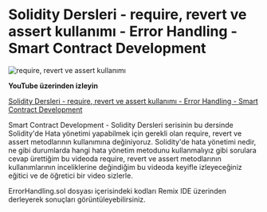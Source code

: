 # Solidity Dersleri - require, revert ve assert kullanımı - Error Handling - Smart Contract Development

![require, revert ve assert kullanımı](https://github.com/erelcolak/solidity-tutorials/assets/13097272/94d8fe98-c25e-4ff8-994f-b4bbd4906203)

**YouTube üzerinden izleyin**

[Solidity Dersleri - require, revert ve assert kullanımı - Error Handling - Smart Contract Development](https://www.youtube.com/watch?v=gz9mvGTZz5Q)

Smart Contract Development - Solidity Dersleri serisinin bu dersinde Solidity'de Hata yönetimi yapabilmek için gerekli olan require, revert ve assert metodlarının kullanımına değiniyoruz. Solidity'de hata yönetimi nedir, ne gibi durumlarda hangi hata yönetim metodunu kullanmalıyız gibi sorulara cevap ürettiğim bu videoda require, revert ve assert metodlarının kullanımlarının inceliklerine değindiğim bu videoda keyifle izleyeceğiniz eğitici ve de öğretici bir video sizlerle.

ErrorHandling.sol dosyası içerisindeki kodları Remix IDE üzerinden derleyerek sonuçları görüntüleyebilirsiniz.
